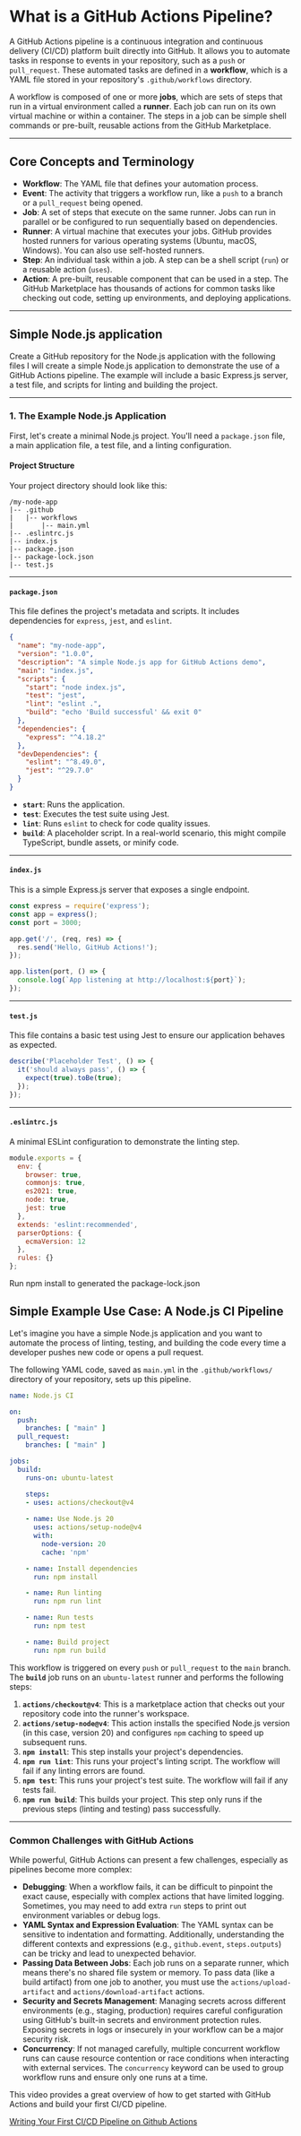 # What is a GitHub Actions Pipeline?

A GitHub Actions pipeline is a continuous integration and continuous delivery (CI/CD) platform built directly into GitHub. It allows you to automate tasks in response to events in your repository, such as a `push` or `pull_request`. These automated tasks are defined in a **workflow**, which is a YAML file stored in your repository's `.github/workflows` directory.

A workflow is composed of one or more **jobs**, which are sets of steps that run in a virtual environment called a **runner**. Each job can run on its own virtual machine or within a container. The steps in a job can be simple shell commands or pre-built, reusable actions from the GitHub Marketplace.

-----

## Core Concepts and Terminology

  * **Workflow**: The YAML file that defines your automation process.
  * **Event**: The activity that triggers a workflow run, like a `push` to a branch or a `pull_request` being opened.
  * **Job**: A set of steps that execute on the same runner. Jobs can run in parallel or be configured to run sequentially based on dependencies.
  * **Runner**: A virtual machine that executes your jobs. GitHub provides hosted runners for various operating systems (Ubuntu, macOS, Windows). You can also use self-hosted runners.
  * **Step**: An individual task within a job. A step can be a shell script (`run`) or a reusable action (`uses`).
  * **Action**: A pre-built, reusable component that can be used in a step. The GitHub Marketplace has thousands of actions for common tasks like checking out code, setting up environments, and deploying applications.

-----
## Simple Node.js application

Create a GitHub repository for the Node.js application with the following files
I will create a simple Node.js application to demonstrate the use of a GitHub Actions pipeline. The example will include a basic Express.js server, a test file, and scripts for linting and building the project.

-----

### 1\. The Example Node.js Application

First, let's create a minimal Node.js project. You'll need a `package.json` file, a main application file, a test file, and a linting configuration.

#### **Project Structure**

Your project directory should look like this:

```
/my-node-app
|-- .github
|   |-- workflows
|       |-- main.yml
|-- .eslintrc.js
|-- index.js
|-- package.json
|-- package-lock.json
|-- test.js
```

-----

#### **`package.json`**

This file defines the project's metadata and scripts. It includes dependencies for `express`, `jest`, and `eslint`.

```json
{
  "name": "my-node-app",
  "version": "1.0.0",
  "description": "A simple Node.js app for GitHub Actions demo",
  "main": "index.js",
  "scripts": {
    "start": "node index.js",
    "test": "jest",
    "lint": "eslint .",
    "build": "echo 'Build successful' && exit 0"
  },
  "dependencies": {
    "express": "^4.18.2"
  },
  "devDependencies": {
    "eslint": "^8.49.0",
    "jest": "^29.7.0"
  }
}
```

  * **`start`**: Runs the application.
  * **`test`**: Executes the test suite using Jest.
  * **`lint`**: Runs `eslint` to check for code quality issues.
  * **`build`**: A placeholder script. In a real-world scenario, this might compile TypeScript, bundle assets, or minify code.

-----

#### **`index.js`**

This is a simple Express.js server that exposes a single endpoint.

```javascript
const express = require('express');
const app = express();
const port = 3000;

app.get('/', (req, res) => {
  res.send('Hello, GitHub Actions!');
});

app.listen(port, () => {
  console.log(`App listening at http://localhost:${port}`);
});
```

-----

#### **`test.js`**

This file contains a basic test using Jest to ensure our application behaves as expected.

```javascript
describe('Placeholder Test', () => {
  it('should always pass', () => {
    expect(true).toBe(true);
  });
});
```

-----

#### **`.eslintrc.js`**

A minimal ESLint configuration to demonstrate the linting step.

```javascript
module.exports = {
  env: {
    browser: true,
    commonjs: true,
    es2021: true,
    node: true,
    jest: true
  },
  extends: 'eslint:recommended',
  parserOptions: {
    ecmaVersion: 12
  },
  rules: {}
};
```

Run npm install to generated the package-lock.json

## Simple Example Use Case: A Node.js CI Pipeline

Let's imagine you have a simple Node.js application and you want to automate the process of linting, testing, and building the code every time a developer pushes new code or opens a pull request.

The following YAML code, saved as `main.yml` in the `.github/workflows/` directory of your repository, sets up this pipeline.

```yaml
name: Node.js CI

on:
  push:
    branches: [ "main" ]
  pull_request:
    branches: [ "main" ]

jobs:
  build:
    runs-on: ubuntu-latest

    steps:
    - uses: actions/checkout@v4
    
    - name: Use Node.js 20
      uses: actions/setup-node@v4
      with:
        node-version: 20
        cache: 'npm'

    - name: Install dependencies
      run: npm install

    - name: Run linting
      run: npm run lint

    - name: Run tests
      run: npm test

    - name: Build project
      run: npm run build
```

This workflow is triggered on every `push` or `pull_request` to the `main` branch. The **`build`** job runs on an `ubuntu-latest` runner and performs the following steps:

1.  **`actions/checkout@v4`**: This is a marketplace action that checks out your repository code into the runner's workspace.
2.  **`actions/setup-node@v4`**: This action installs the specified Node.js version (in this case, version 20) and configures `npm` caching to speed up subsequent runs.
3.  **`npm install`**: This step installs your project's dependencies.
4.  **`npm run lint`**: This runs your project's linting script. The workflow will fail if any linting errors are found.
5.  **`npm test`**: This runs your project's test suite. The workflow will fail if any tests fail.
6.  **`npm run build`**: This builds your project. This step only runs if the previous steps (linting and testing) pass successfully.

-----

### Common Challenges with GitHub Actions

While powerful, GitHub Actions can present a few challenges, especially as pipelines become more complex:

  * **Debugging**: When a workflow fails, it can be difficult to pinpoint the exact cause, especially with complex actions that have limited logging. Sometimes, you may need to add extra `run` steps to print out environment variables or debug logs.
  * **YAML Syntax and Expression Evaluation**: The YAML syntax can be sensitive to indentation and formatting. Additionally, understanding the different contexts and expressions (e.g., `github.event`, `steps.outputs`) can be tricky and lead to unexpected behavior.
  * **Passing Data Between Jobs**: Each job runs on a separate runner, which means there's no shared file system or memory. To pass data (like a build artifact) from one job to another, you must use the `actions/upload-artifact` and `actions/download-artifact` actions.
  * **Security and Secrets Management**: Managing secrets across different environments (e.g., staging, production) requires careful configuration using GitHub's built-in secrets and environment protection rules. Exposing secrets in logs or insecurely in your workflow can be a major security risk.
  * **Concurrency**: If not managed carefully, multiple concurrent workflow runs can cause resource contention or race conditions when interacting with external services. The `concurrency` keyword can be used to group workflow runs and ensure only one runs at a time.

This video provides a great overview of how to get started with GitHub Actions and build your first CI/CD pipeline.

[Writing Your First CI/CD Pipeline on Github Actions](https://www.youtube.com/watch?v=Lj59I0NO7J8)
